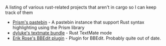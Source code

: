 A listing of various rust-related projects that aren't in cargo so I can keep track of them

* [Prism's pastebin](http://kib2.free.fr/pastebin) - A pastebin instance that support Rust syntax highlighting using the Prism library
* [dyluke's textmate bundle](https://github.com/DylanLukes/Rust.tmbundle) - Rust TextMate mode
* [Erik Rose's BBEdit plugin](https://github.com/erikrose/rust-bbedit-plugin) - Plugin for BBEdit. Probably quite out of date.
